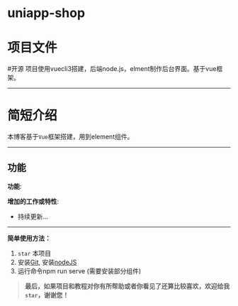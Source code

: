 # uniapp-shop
# 项目文件
#开源 项目使用vuecli3搭建，后端node.js，elment制作后台界面。基于vue框架。

---

# 简短介绍


本博客基于`Vue`框架搭建，用到element组件。

---

## 功能

**功能**:


 **增加的工作或特性**:
-  持续更新...

---

**简单使用方法：**
1. `star` 本项目
2. 安装[Git](https://git-scm.com/downloads), 安装[nodeJS](https://nodejs.org/en/)
3. 运行命令npm run serve (需要安装部分组件)


>**最后，如果项目和教程对你有所帮助或者你看见了还算比较喜欢，欢迎给我`star`，谢谢您！**
